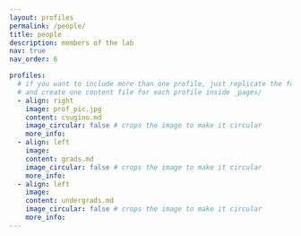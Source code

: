 ```yaml
---
layout: profiles
permalink: /people/
title: people
description: members of the lab
nav: true
nav_order: 6

profiles:
  # if you want to include more than one profile, just replicate the following block
  # and create one content file for each profile inside _pages/
  - align: right
    image: prof_pic.jpg
    content: csugino.md
    image_circular: false # crops the image to make it circular
    more_info:
  - align: left
    image: 
    content: grads.md
    image_circular: false # crops the image to make it circular
    more_info:
  - align: left
    image: 
    content: undergrads.md
    image_circular: false # crops the image to make it circular
    more_info:
---
```

